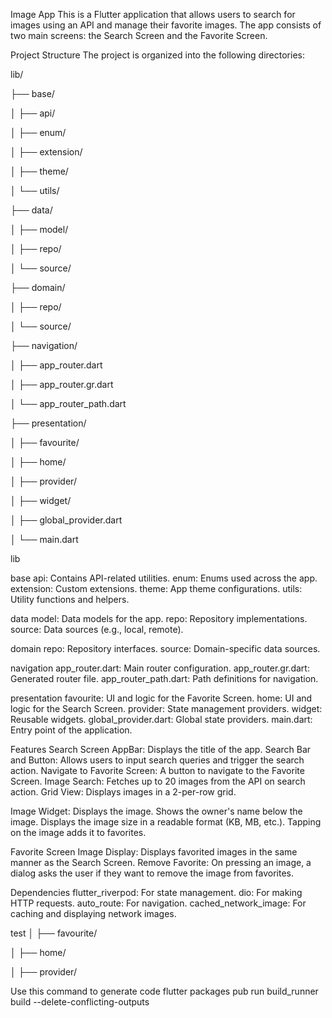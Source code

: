 Image App
This is a Flutter application that allows users to search for images using an API and manage their favorite images. The app consists of two main screens: the Search Screen and the Favorite Screen.

Project Structure
The project is organized into the following directories:

lib/

├── base/

│ ├── api/

│ ├── enum/

│ ├── extension/

│ ├── theme/

│ └── utils/

├── data/

│ ├── model/

│ ├── repo/

│ └── source/

├── domain/

│ ├── repo/

│ └── source/

├── navigation/

│ ├── app_router.dart

│ ├── app_router.gr.dart

│ └── app_router_path.dart

├── presentation/

│ ├── favourite/

│ ├── home/

│ ├── provider/

│ ├── widget/

│ ├── global_provider.dart

│ └── main.dart

lib

base
api: Contains API-related utilities.
enum: Enums used across the app.
extension: Custom extensions.
theme: App theme configurations.
utils: Utility functions and helpers.

data
model: Data models for the app.
repo: Repository implementations.
source: Data sources (e.g., local, remote).

domain
repo: Repository interfaces.
source: Domain-specific data sources.

navigation
app_router.dart: Main router configuration.
app_router.gr.dart: Generated router file.
app_router_path.dart: Path definitions for navigation.

presentation
favourite: UI and logic for the Favorite Screen.
home: UI and logic for the Search Screen.
provider: State management providers.
widget: Reusable widgets.
global_provider.dart: Global state providers.
main.dart: Entry point of the application.

Features
Search Screen
AppBar: Displays the title of the app.
Search Bar and Button: Allows users to input search queries and trigger the search action.
Navigate to Favorite Screen: A button to navigate to the Favorite Screen.
Image Search: Fetches up to 20 images from the API on search action.
Grid View: Displays images in a 2-per-row grid.

Image Widget:
Displays the image.
Shows the owner's name below the image.
Displays the image size in a readable format (KB, MB, etc.).
Tapping on the image adds it to favorites.


Favorite Screen
Image Display: Displays favorited images in the same manner as the Search Screen.
Remove Favorite: On pressing an image, a dialog asks the user if they want to remove the image from favorites.



Dependencies
flutter_riverpod: For state management.
dio: For making HTTP requests.
auto_route: For navigation.
cached_network_image: For caching and displaying network images.

test
│ ├── favourite/

│ ├── home/

│ ├── provider/


Use this command to generate code
flutter packages pub run build_runner build --delete-conflicting-outputs